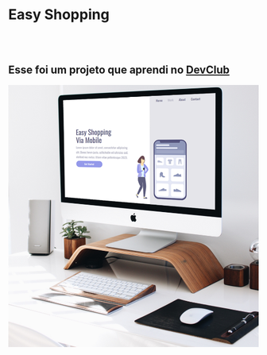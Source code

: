 <h1>Easy Shopping</h1>
<br>
<br>
<h2>Esse foi um projeto que aprendi no <a href="https:rodolfomori.com.br/devclub">DevClub</a></h2>

<img src="https://github.com/oseasviza/Projeto-Easy-Shopping/blob/master/assets/Mock-up%20PC.png?raw=true"/>
